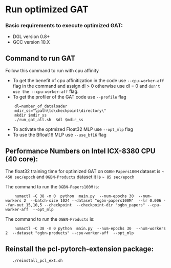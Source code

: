 
# Run optimized GAT

### Basic requirements to execute optimized GAT:

- DGL version 0.8+
- GCC version 10.X



## Command to run GAT

Follow this command to run with cpu affinity
 - To get the benefit of cpu affinitization in the code use `--cpu-worker-aff` flag in the command and assign dl > 0 otherwise use dl = 0 and `don't use the --cpu-worker-aff` flag.
 - To get the profiler of the GAT code use `--profile` flag

```
    dl=number_of_dataloader
    mdir_ss="\path\to\checkpoint\directory\"
    mkdir $mdir_ss
    ./run_gat_all.sh  $dl $mdir_ss
``` 

- To activate the optmized Float32 MLP use `--opt_mlp` flag  
- To use the Bfloat16 MLP use `--use_bf16` flag



## Performance Numbers on Intel ICX-8380 CPU (40 core):

 The float32 training time for optimized GAT on `OGBN-Papers100M` dataset is `~ 450 sec/epoch` and `OGBN-Products` dataset it is `~ 85 sec/epoch` 

 The command to run the `OGBN-Papers100M` is:

 ```
     numactl -C 38 -m 0  python  main.py  --num-epochs 30  --num-workers 2  --batch-size 1024 --dataset "ogbn-papers100M"  --lr 0.006 --fan-out 15,10,5 --checkpoint  --checkpoint-dir "ogbn_papers" --cpu-worker-aff  --opt_mlp
 ```

The command to run the `OGBN-Products` is:

 ```
     numactl -C 38 -m 0 python  main.py  --num-epochs 30  --num-workers 2  --dataset "ogbn-products" --cpu-worker-aff  --opt_mlp
 ``` 


## Reinstall the pcl-pytorch-extension package:

```
   ./reinstall_pcl_ext.sh
```
